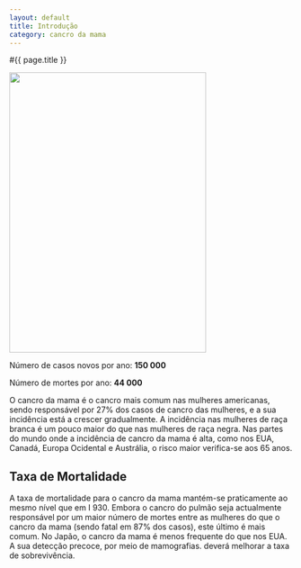 ```yaml
---
layout: default
title: Introdução
category: cancro da mama
---
```


#{{ page.title }}

<img class="size-full wp-image-36 alignleft" style="margin-right: 15px;" title="cancro-da-mama" src="{{ site.url }}/assets/2011/06/cancro-da-mama1.png" alt="" width="350" height="498" />

Número de casos novos por ano: <strong>150 000 </strong>

Número de mortes por ano: <strong>44 000 </strong>

O cancro da mama é o cancro mais comum nas mulheres  americanas, sendo responsável por 27% dos casos de cancro das mulheres, e a sua  incidência está a crescer gradualmente. A incidência nas mulheres de raça branca  é um pouco maior do que nas mulheres de raça negra. Nas partes do mundo onde a  incidência de cancro da mama é alta, como nos EUA, Canadá, Europa Ocidental e  Austrália, o risco maior verifica-se aos 65 anos.
<h2>Taxa de Mortalidade</h2>
A taxa de mortalidade para o cancro da mama mantém-se  praticamente ao mesmo nível que em I 930. Embora o cancro do pulmão seja  actualmente responsável por um maior número de mortes entre as mulheres do que  o cancro da mama (sendo fatal em 87% dos casos), este último é mais comum. No  Japão, o cancro da mama é menos frequente do que nos EUA. A sua detecção  precoce, por meio de mamografias. deverá melhorar a taxa de sobrevivência.
